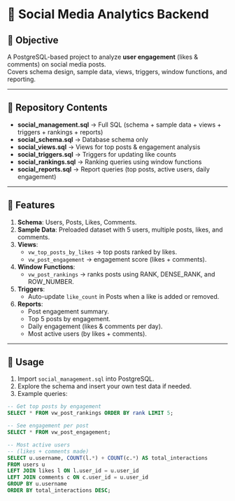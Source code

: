 # 📱 Social Media Analytics Backend

## 🎯 Objective  
A PostgreSQL-based project to analyze **user engagement** (likes & comments) on social media posts.  
Covers schema design, sample data, views, triggers, window functions, and reporting.

---

## 📂 Repository Contents  
- **social_management.sql** → Full SQL (schema + sample data + views + triggers + rankings + reports)  
- **social_schema.sql** → Database schema only  
- **social_views.sql** → Views for top posts & engagement analysis  
- **social_triggers.sql** → Triggers for updating like counts  
- **social_rankings.sql** → Ranking queries using window functions  
- **social_reports.sql** → Report queries (top posts, active users, daily engagement)  
  
---

## 🚀 Features  
1. **Schema**: Users, Posts, Likes, Comments.  
2. **Sample Data**: Preloaded dataset with 5 users, multiple posts, likes, and comments.  
3. **Views**:  
   - `vw_top_posts_by_likes` → top posts ranked by likes.  
   - `vw_post_engagement` → engagement score (likes + comments).  
4. **Window Functions**:  
   - `vw_post_rankings` → ranks posts using RANK, DENSE_RANK, and ROW_NUMBER.  
5. **Triggers**:  
   - Auto-update `like_count` in Posts when a like is added or removed.  
6. **Reports**:  
   - Post engagement summary.  
   - Top 5 posts by engagement.  
   - Daily engagement (likes & comments per day).  
   - Most active users (by likes + comments).  

---

## 📌 Usage  
1. Import `social_management.sql` into PostgreSQL.  
2. Explore the schema and insert your own test data if needed.  
3. Example queries:  

```sql
-- Get top posts by engagement
SELECT * FROM vw_post_rankings ORDER BY rank LIMIT 5;

-- See engagement per post
SELECT * FROM vw_post_engagement;

-- Most active users
-- (likes + comments made)
SELECT u.username, COUNT(l.*) + COUNT(c.*) AS total_interactions
FROM users u
LEFT JOIN likes l ON l.user_id = u.user_id
LEFT JOIN comments c ON c.user_id = u.user_id
GROUP BY u.username
ORDER BY total_interactions DESC;
